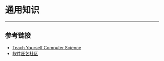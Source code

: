 # 通用知识
***

## 参考链接
- [Teach Yourself Computer Science](https://teachyourselfcs.com/)
- [软件匠艺社区](https://www.codingstyle.cn/)